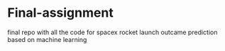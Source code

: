 # Final-assignment
final repo with all the code for spacex rocket launch outcame prediction based on machine learning
